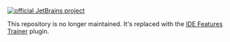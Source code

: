 [![official JetBrains project](http://jb.gg/badges/obsolete-flat-square.svg)](https://confluence.jetbrains.com/display/ALL/JetBrains+on+GitHub)

This repository is no longer maintained. It's replaced with the [IDE Features Trainer](https://plugins.jetbrains.com/plugin/8554-ide-features-trainer) plugin.
